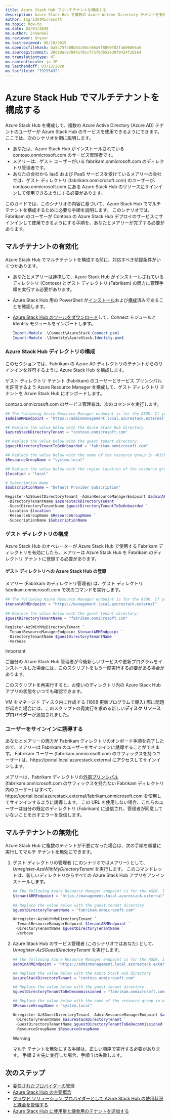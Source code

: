 ```yaml
---
title: Azure Stack Hub でマルチテナントを構成する
description: Azure Stack Hub で複数の Azure Active Directory テナントを有効および無効にする方法について説明します。
author: IngridAtMicrosoft
ms.topic: how-to
ms.date: 03/04/2020
ms.author: inhenkel
ms.reviewer: bryanr
ms.lastreviewed: 06/10/2019
ms.openlocfilehash: ba5c757a08b63c80ce86a9f8890f82fa696066a5
ms.sourcegitcommit: 20d10ace7844170ccf7570db52e30f0424f20164
ms.translationtype: HT
ms.contentlocale: ja-JP
ms.lasthandoff: 03/13/2020
ms.locfileid: "79295432"
---
```

# <a name="configure-multi-tenancy-in-azure-stack-hub"></a>Azure Stack Hub でマルチテナントを構成する

Azure Stack Hub を構成して、複数の Azure Active Directory (Azure AD) テナントのユーザーが Azure Stack Hub のサービスを使用できるようにできます。 ここでは、次のシナリオを例に説明します。

- あなたは、Azure Stack Hub がインストールされている contoso.onmicrosoft.com のサービス管理者です。
- メアリーは、ゲスト ユーザーがいる fabrikam.onmicrosoft.com のディレクトリ管理者です。
- あなたの会社から IaaS および PaaS サービスを受けているメアリーの会社では、ゲスト ディレクトリ (fabrikam.onmicrosoft.com) のユーザーが、contoso.onmicrosoft.com にある Azure Stack Hub のリソースにサインインして使用できるようにする必要があります。

このガイドでは、このシナリオの内容に基づいて、Azure Stack Hub でマルチテナントを構成するために必要な手順を説明します。 このシナリオでは、Fabrikam のユーザーが Contoso の Azure Stack Hub デプロイのサービスにサインインして使用できるようにする手順を、あなたとメアリーが完了する必要があります。

## <a name="enable-multi-tenancy"></a>マルチテナントの有効化

Azure Stack Hub でマルチテナントを構成する前に、対応すべき前提条件がいくつかあります。
  
 - あなたとメアリーは連携して、Azure Stack Hub がインストールされているディレクトリ (Contoso) とゲスト ディレクトリ (Fabrikam) の両方に管理手順を実行する必要があります。
 - Azure Stack Hub 用の PowerShell が[インストール](azure-stack-powershell-install.md)および[構成](azure-stack-powershell-configure-admin.md)済みであることを確認します。
 - [Azure Stack Hub のツールをダウンロード](azure-stack-powershell-download.md)して、Connect モジュールと Identity モジュールをインポートします。

    ```powershell
    Import-Module .\Connect\AzureStack.Connect.psm1
    Import-Module .\Identity\AzureStack.Identity.psm1
    ```

### <a name="configure-azure-stack-hub-directory"></a>Azure Stack Hub ディレクトリの構成

このセクションでは、Fabrikam の Azure AD ディレクトリのテナントからのサインインを許可するように Azure Stack Hub を構成します。

ゲスト ディレクトリ テナント (Fabrikam) のユーザーとサービス プリンシパルを許可するよう Azure Resource Manager を構成して、ゲスト ディレクトリ テナントを Azure Stack Hub にオンボードします。

contoso.onmicrosoft.com のサービス管理者は、次のコマンドを実行します。

```powershell  
## The following Azure Resource Manager endpoint is for the ASDK. If you're in a multinode environment, contact your operator or service provider to get the endpoint.
$adminARMEndpoint = "https://adminmanagement.local.azurestack.external"

## Replace the value below with the Azure Stack Hub directory
$azureStackDirectoryTenant = "contoso.onmicrosoft.com"

## Replace the value below with the guest tenant directory. 
$guestDirectoryTenantToBeOnboarded = "fabrikam.onmicrosoft.com"

## Replace the value below with the name of the resource group in which the directory tenant registration resource should be created (resource group must already exist).
$ResourceGroupName = "system.local"

## Replace the value below with the region location of the resource group.
$location = "local"

# Subscription Name
$SubscriptionName = "Default Provider Subscription"

Register-AzSGuestDirectoryTenant -AdminResourceManagerEndpoint $adminARMEndpoint `
 -DirectoryTenantName $azureStackDirectoryTenant `
 -GuestDirectoryTenantName $guestDirectoryTenantToBeOnboarded `
 -Location $location `
 -ResourceGroupName $ResourceGroupName `
 -SubscriptionName $SubscriptionName
```

### <a name="configure-guest-directory"></a>ゲスト ディレクトリの構成

Azure Stack Hub のオペレーターが Azure Stack Hub で使用する Fabrikam ディレクトリを有効にしたら、メアリーは Azure Stack Hub を Fabrikam のディレクトリ テナントに登録する必要があります。

#### <a name="registering-azure-stack-hub-with-the-guest-directory"></a>ゲスト ディレクトリへの Azure Stack Hub の登録

メアリー (Fabrikam のディレクトリ管理者) は、ゲスト ディレクトリ fabrikam.onmicrosoft.com で次のコマンドを実行します。

```powershell
## The following Azure Resource Manager endpoint is for the ASDK. If you're in a multinode environment, contact your operator or service provider to get the endpoint.
$tenantARMEndpoint = "https://management.local.azurestack.external"
    
## Replace the value below with the guest tenant directory.
$guestDirectoryTenantName = "fabrikam.onmicrosoft.com"

Register-AzSWithMyDirectoryTenant `
 -TenantResourceManagerEndpoint $tenantARMEndpoint `
 -DirectoryTenantName $guestDirectoryTenantName `
 -Verbose
```

> [!IMPORTANT]
> ご自分の Azure Stack Hub 管理者が今後新しいサービスや更新プログラムをインストールした場合には、このスクリプトをもう一度実行する必要がある場合があります。
>
> このスクリプトを再実行すると、お使いのディレクトリ内の Azure Stack Hub アプリの状態をいつでも確認できます。
>
> VM をマネージド ディスク内に作成する (1808 更新プログラムで導入) 際に問題が起きた場合には、このスクリプトの再実行を求める新しい**ディスク リソース プロバイダー**が追加されました。

### <a name="direct-users-to-sign-in"></a>ユーザーをサインインに誘導する

あなたとメアリーの両方が Fabrikam ディレクトリのオンボード手順を完了したので、メアリーは Fabrikam のユーザーをサインインに誘導することができます。 Fabrikam ユーザー (fabrikam.onmicrosoft.com のサフィックスを持つユーザー) は、https\://portal.local.azurestack.external にアクセスしてサインインします。

メアリーは、Fabrikam ディレクトリの[外部プリンシパル](/azure/role-based-access-control/rbac-and-directory-admin-roles) (fabrikam.onmicrosoft.com のサフィックスを持たない Fabrikam ディレクトリ内のユーザー) はすべて、https\://portal.local.azurestack.external/fabrikam.onmicrosoft.com を使用してサインインするように誘導します。 この URL を使用しない場合、これらのユーザーは自分の既定のディレクトリ (Fabrikam) に送信され、管理者が同意していないことを示すエラーを受信します。

## <a name="disable-multi-tenancy"></a>マルチテナントの無効化

Azure Stack Hub に複数のテナントが不要になった場合は、次の手順を順番に実行してマルチ テナントを無効にできます。

1. ゲスト ディレクトリの管理者 (このシナリオではメアリー) として、*Unregister-AzsWithMyDirectoryTenant* を実行します。 このコマンドレットは、新しいディレクトリからすべての Azure Stack Hub アプリをアンインストールします。

    ``` PowerShell
    ## The following Azure Resource Manager endpoint is for the ASDK. If you're in a multinode environment, contact your operator or service provider to get the endpoint.
    $tenantARMEndpoint = "https://management.local.azurestack.external"
        
    ## Replace the value below with the guest tenant directory.
    $guestDirectoryTenantName = "fabrikam.onmicrosoft.com"
    
    Unregister-AzsWithMyDirectoryTenant `
     -TenantResourceManagerEndpoint $tenantARMEndpoint `
     -DirectoryTenantName $guestDirectoryTenantName `
     -Verbose 
    ```

2. Azure Stack Hub のサービス管理者 (このシナリオではあなた) として、*Unregister-AzSGuestDirectoryTenant* を実行します。

    ``` PowerShell
    ## The following Azure Resource Manager endpoint is for the ASDK. If you're in a multinode environment, contact your operator or service provider to get the endpoint.
    $adminARMEndpoint = "https://adminmanagement.local.azurestack.external"
    
    ## Replace the value below with the Azure Stack Hub directory
    $azureStackDirectoryTenant = "contoso.onmicrosoft.com"
    
    ## Replace the value below with the guest tenant directory. 
    $guestDirectoryTenantToBeDecommissioned = "fabrikam.onmicrosoft.com"
    
    ## Replace the value below with the name of the resource group in which the directory tenant registration resource should be created (resource group must already exist).
    $ResourceGroupName = "system.local"
    
    Unregister-AzSGuestDirectoryTenant -AdminResourceManagerEndpoint $adminARMEndpoint `
     -DirectoryTenantName $azureStackDirectoryTenant `
     -GuestDirectoryTenantName $guestDirectoryTenantToBeDecommissioned `
     -ResourceGroupName $ResourceGroupName
    ```

    > [!WARNING]
    > マルチ テナントを無効にする手順は、正しい順序で実行する必要があります。 手順 2 を先に実行した場合、手順 1 は失敗します。

## <a name="next-steps"></a>次のステップ

- [委任されたプロバイダーの管理](azure-stack-delegated-provider.md)
- [Azure Stack Hub の主要概念](azure-stack-overview.md)
- [クラウド ソリューション プロバイダーとして Azure Stack Hub の使用状況と課金を管理する](azure-stack-add-manage-billing-as-a-csp.md)
- [Azure Stack Hub に使用量と課金用のテナントを追加する](azure-stack-csp-howto-register-tenants.md)
